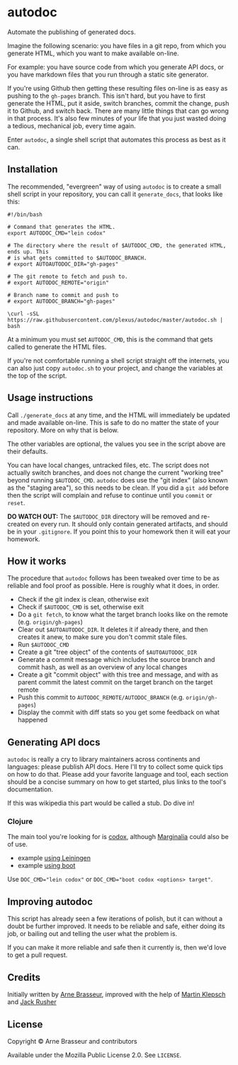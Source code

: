 # autodoc

Automate the publishing of generated docs.

Imagine the following scenario: you have files in a git repo, from which you generate HTML, which you want to make available on-line.

For example: you have source code from which you generate API docs, or you have markdown files that you run through a static site generator.

If you're using Github then getting these resulting files on-line is as easy as pushing to the `gh-pages` branch. This isn't hard, but you have to first generate the HTML, put it aside, switch branches, commit the change, push it to Github, and switch back. There are many little things that can go wrong in that process. It's also few minutes of your life that you just wasted doing a tedious, mechanical job, every time again.

Enter `autodoc`, a single shell script that automates this process as best as it can.

## Installation

The recommended, "evergreen" way of using `autodoc` is to create a small shell script in your repository, you can call it `generate_docs`, that looks like this:

``` shell
#!/bin/bash

# Command that generates the HTML.
export AUTODOC_CMD="lein codox"

# The directory where the result of $AUTODOC_CMD, the generated HTML, ends up. This
# is what gets committed to $AUTODOC_BRANCH.
# export AUTOAUTODOC_DIR="gh-pages"

# The git remote to fetch and push to. 
# export AUTODOC_REMOTE="origin"

# Branch name to commit and push to
# export AUTODOC_BRANCH="gh-pages"

\curl -sSL https://raw.githubusercontent.com/plexus/autodoc/master/autodoc.sh | bash
```

At a minimum you must set `AUTODOC_CMD`, this is the command that gets called to generate the HTML files.

If you're not comfortable running a shell script straight off the internets, you
can also just copy `autodoc.sh` to your project, and change the variables at the
top of the script.

## Usage instructions

Call `./generate_docs` at any time, and the HTML will immediately be updated and made available on-line. This is safe to do no matter the state of your repository. More on why that is below.

The other variables are optional, the values you see in the script above are their defaults.

You can have local changes, untracked files, etc. The script does not actually switch branches, and does not change the current "working tree" beyond running `$AUTODOC_CMD`. `autodoc` does use the "git index" (also known as the "staging area"), so this needs to be clean. If you did a `git add` before then the script will complain and refuse to continue until you `commit` or `reset`.

**DO WATCH OUT:** The `$AUTODOC_DIR` directory will be removed and re-created on every run. It should only contain generated artifacts, and should be in your `.gitignore`. If you point this to your homework then it will eat your homework.

## How it works

The procedure that `autodoc` follows has been tweaked over time to be as reliable and fool proof as possible. Here is roughly what it does, in order.

- Check if the git index is clean, otherwise exit
- Check if `$AUTODOC_CMD` is set, otherwise exit
- Do a `git fetch`, to know what the target branch looks like on the remote (e.g. `origin/gh-pages`)
- Clear out `$AUTOAUTODOC_DIR`. It deletes it if already there, and then creates it anew, to make sure you don't commit stale files.
- Run `$AUTODOC_CMD`
- Create a git "tree object" of the contents of `$AUTOAUTODOC_DIR`
- Generate a commit message which includes the source branch and commit hash, as well as an overview of any local changes
- Create a git "commit object" with this tree and message, and with as parent commit the latest commit on the target branch on the target remote
- Push this commit to `AUTODOC_REMOTE/AUTODOC_BRANCH` (e.g. `origin/gh-pages`)
- Display the commit with diff stats so you get some feedback on what happened

## Generating API docs

`autodoc` is really a cry to library maintainers across continents and languages: please publish API docs. Here I'll try to collect some quick tips on how to do that. Please add your favorite language and tool, each section should be a concise summary on how to get started, plus links to the tool's documentation. 

If this was wikipedia this part would be called a stub. Do dive in! 

### Clojure

The main tool you're looking for is [codox](https://github.com/weavejester/codox), although [Marginalia](https://github.com/gdeer81/marginalia) could also be of use.

- example [using Leiningen](https://github.com/lambdaisland/uri/blob/master/project.clj)
- example [using boot](https://github.com/martinklepsch/derivatives/blob/1f4cc704dec11be301b790e204fc90c7fe18b293/build.boot#L48-L51)

Use `DOC_CMD="lein codox"` or `DOC_CMD="boot codox <options> target"`. 

## Improving autodoc

This script has already seen a few iterations of polish, but it can without a doubt be further improved. It needs to be reliable and safe, either doing its job, or bailing out and telling the user what the problem is.

If you can make it more reliable and safe then it currently is, then we'd love to get a pull request.

## Credits

Initially written by [Arne Brasseur](https://twitter.com/plexus), improved with the help of [Martin Klepsch](http://twitter.com/jackrusher/) and [Jack Rusher](http://twitter.com/martinklepsch/)

## License

Copyright &copy; Arne Brasseur and contributors

Available under the Mozilla Public License 2.0. See `LICENSE`.
